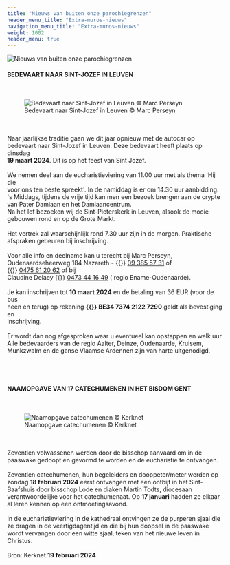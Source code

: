 ```yaml
---
title: "Nieuws van buiten onze parochiegrenzen"
header_menu_title: "Extra-muros-nieuws"
navigation_menu_title: "Extra-muros-nieuws"
weight: 1002
header_menu: true
---
```


![Nieuws van buiten onze parochiegrenzen](images/nieuws-van-buiten-de-parochie.jpg)




#### BEDEVAART NAAR SINT-JOZEF IN LEUVEN
<br>
<figure><img src="images/pb-us.jpg" alt=" Bedevaart naar Sint-Jozef in Leuven © Marc Perseyn" style="max-height: 500px; max-width: 500px;" /><figcaption> Bedevaart naar Sint-Jozef in Leuven © Marc Perseyn</figcaption></figure><br>
<br>
Naar jaarlijkse traditie gaan we dit jaar opnieuw met de autocar op<br>
bedevaart naar Sint-Jozef in Leuven. Deze bedevaart heeft plaats op dinsdag<br>
<b>19 maart 2024</b>. Dit is op het feest van Sint Jozef.<br>
<br>
We nemen deel aan de eucharistieviering van 11.00 uur met als thema 'Hij die<br>
voor ons ten beste spreekt'. In de namiddag is er om 14.30 uur aanbidding.<br>
's Middags, tijdens de vrije tijd kan men een bezoek brengen aan de crypte<br>
van Pater Damiaan en het Damiaancentrum.<br>
Na het lof bezoeken wij de Sint-Pieterskerk in Leuven, alsook de mooie<br>
gebouwen rond en op de Grote Markt.<br>
<br>
Het vertrek zal waarschijnlijk rond 7.30 uur zijn in de morgen. Praktische<br>
afspraken gebeuren bij inschrijving.<br>
<br>
Voor alle info en deelname kan u terecht bij Marc Perseyn,<br>
Oudenaardseheerweg 184 Nazareth - {{<icon class="fa fa-phone">}}&nbsp;<a href="tel:093855731">09 385 57 31</a> of {{<icon class="fa fa-phone">}}&nbsp;<a href="tel:0475612062">0475 61 20 62</a> of bij<br>
Claudine Delaey {{<icon class="fa fa-phone">}}&nbsp;<a href="tel:0473441649">0473 44 16 49</a> ( regio Ename-Oudenaarde).<br>
<br>
Je kan inschrijven tot <b>10 maart 2024</b> en de betaling van 36 EUR (voor de bus<br>
heen en terug) op rekening <b>{{<icon class="fa fa-piggy-bank">}}&nbsp;BE34 7374 2122 7290</b> geldt als bevestiging en<br>
inschrijving.<br>
<br>
Er wordt dan nog afgesproken waar u eventueel kan opstappen en welk uur.<br>
Alle bedevaarders van de regio Aalter, Deinze, Oudenaarde, Kruisem,<br>
Munkzwalm en de ganse Vlaamse Ardennen zijn van harte uitgenodigd.<br>
<br>
<br>
<br>





#### NAAMOPGAVE VAN 17 CATECHUMENEN IN HET BISDOM GENT
<br>
<figure><img src="images/pb-vel.jpg" alt=" Naamopgave catechumenen © Kerknet" style="max-height: 500px; max-width: 500px;" /><figcaption> Naamopgave catechumenen © Kerknet</figcaption></figure><br>
<br>
Zeventien volwassenen werden door de bisschop aanvaard om in de paaswake gedoopt en gevormd te worden en de eucharistie te ontvangen.<br>
<br>
Zeventien catechumenen, hun begeleiders en dooppeter/meter werden op zondag <b>18 februari 2024</b> eerst ontvangen met een ontbijt in het Sint-Baafshuis door bisschop Lode en diaken Martin Todts, diocesaan verantwoordelijke voor het catechumenaat. Op <b>17 januari</b> hadden ze elkaar al leren kennen op een ontmoetingsavond.<br>
<br>
In de eucharistieviering in de kathedraal ontvingen ze de purperen sjaal die ze dragen in de veertigdagentijd en die bij hun doopsel in de paaswake wordt vervangen door een witte sjaal, teken van het nieuwe leven in Christus.<br>
<br>
Bron: Kerknet <b>19 februari 2024</b><br>
<br>
<br>
<br>


